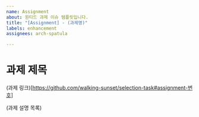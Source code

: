 ```yaml
---
name: Assignment
about: 원티드 과제 이슈 템플릿입니다.
title: "[Assignment] - (과제명)"
labels: enhancement
assignees: arch-spatula

---
```


# 과제 제목

(과제 링크)[https://github.com/walking-sunset/selection-task#assignment-번호]

(과제 설명 목록)
